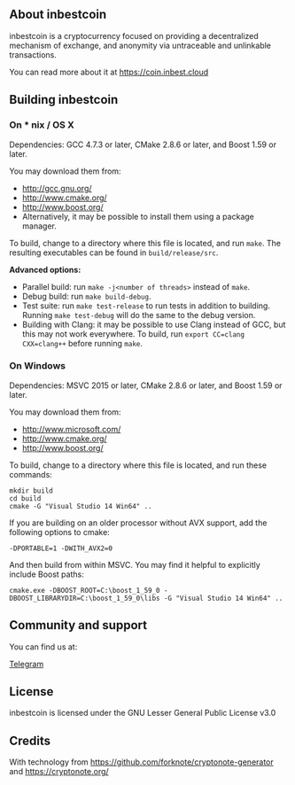 ## About inbestcoin

inbestcoin is a cryptocurrency focused on providing a decentralized mechanism of exchange, and anonymity via untraceable and unlinkable transactions.

You can read more about it at https://coin.inbest.cloud

## Building inbestcoin

### On * nix / OS X

Dependencies: GCC 4.7.3 or later, CMake 2.8.6 or later, and Boost 1.59 or later.

You may download them from:

* http://gcc.gnu.org/
* http://www.cmake.org/
* http://www.boost.org/
* Alternatively, it may be possible to install them using a package manager.

To build, change to a directory where this file is located, and run `make`. The resulting executables can be found in `build/release/src`.

**Advanced options:**

* Parallel build: run `make -j<number of threads>` instead of `make`.
* Debug build: run `make build-debug`.
* Test suite: run `make test-release` to run tests in addition to building. Running `make test-debug` will do the same to the debug version.
* Building with Clang: it may be possible to use Clang instead of GCC, but this may not work everywhere. To build, run `export CC=clang CXX=clang++` before running `make`.

### On Windows

Dependencies: MSVC 2015 or later, CMake 2.8.6 or later, and Boost 1.59 or later.

You may download them from:

* http://www.microsoft.com/
* http://www.cmake.org/
* http://www.boost.org/

To build, change to a directory where this file is located, and run these commands:
```
mkdir build
cd build
cmake -G "Visual Studio 14 Win64" ..
```

If you are building on an older processor without AVX support, add the following options to cmake:
```
-DPORTABLE=1 -DWITH_AVX2=0
```

And then build from within MSVC. You may find it helpful to explicitly include Boost paths:
```
cmake.exe -DBOOST_ROOT=C:\boost_1_59_0 -DBOOST_LIBRARYDIR=C:\boost_1_59_0\libs -G "Visual Studio 14 Win64" ..
```
## Community and support

You can find us at:

[Telegram](https://t.me/inbestcoin)

## License

inbestcoin is licensed under the GNU Lesser General Public License v3.0

## Credits

With technology from https://github.com/forknote/cryptonote-generator and https://cryptonote.org/
